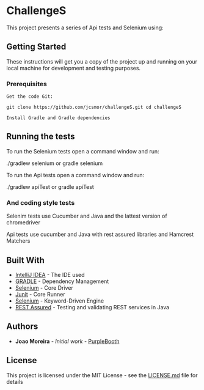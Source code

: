 # ChallengeS

This project presents a series of Api tests and Selenium using:

## Getting Started

These instructions will get you a copy of the project up and running on your local machine for development and testing purposes.

### Prerequisites

```
Get the code Git:

git clone https://github.com/jcsmor/challengeS.git cd challengeS

Install Gradle and Gradle dependencies
```

## Running the tests

To run the Selenium tests open a command window and run:

./gradlew selenium  or  gradle selenium

To run the Api tests open a command window and run:

./gradlew apiTest or gradle apiTest

### And coding style tests

Selenim tests use Cucumber and Java and the lattest version of chromedriver

Api tests use cucumber and Java with rest assured libraries and Hamcrest Matchers

## Built With

* [IntelliJ IDEA](https://www.jetbrains.com/idea/) - The IDE used
* [GRADLE](https://gradle.org/) - Dependency Management
* [Selenium](https://www.seleniumhq.org/) - Core Driver
* [Junit](https://junit.org/) - Core Runner
* [Selenium](https://cucumber.io/) - Keyword-Driven Engine
* [REST Assured](http://rest-assured.io/) - Testing and validating REST services in Java

## Authors

* **Joao Moreira** - *Initial work* - [PurpleBooth](https://github.com/jcsmor)

## License

This project is licensed under the MIT License - see the [LICENSE.md](LICENSE.md) file for details


